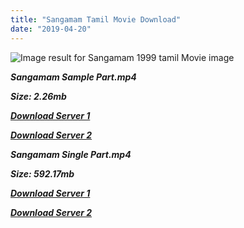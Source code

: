 ```yaml
---
title: "Sangamam Tamil Movie Download"
date: "2019-04-20"
---
```


![Image result for Sangamam 1999 tamil Movie image](https://image.tmdb.org/t/p/w500/qsPme2ABjqDa0Ra9IvPSuTQu55v.jpg)

**_Sangamam Sample Part.mp4_**

**_Size: 2.26mb_**

**_[Download Server 1](http://b6.wetransfer.vip/files/{001906e6a029aa7b73d4a7534ffe44de21d3d443868dbd2fabdf209edab59abd}20Actor{001906e6a029aa7b73d4a7534ffe44de21d3d443868dbd2fabdf209edab59abd}20Hits{001906e6a029aa7b73d4a7534ffe44de21d3d443868dbd2fabdf209edab59abd}20Collection/Rahman{001906e6a029aa7b73d4a7534ffe44de21d3d443868dbd2fabdf209edab59abd}20Movies{001906e6a029aa7b73d4a7534ffe44de21d3d443868dbd2fabdf209edab59abd}20Collection/Sangamam{001906e6a029aa7b73d4a7534ffe44de21d3d443868dbd2fabdf209edab59abd}20(1999)/Sangamam{001906e6a029aa7b73d4a7534ffe44de21d3d443868dbd2fabdf209edab59abd}20(1999){001906e6a029aa7b73d4a7534ffe44de21d3d443868dbd2fabdf209edab59abd}20HQ{001906e6a029aa7b73d4a7534ffe44de21d3d443868dbd2fabdf209edab59abd}20DVDRip/Sangamam{001906e6a029aa7b73d4a7534ffe44de21d3d443868dbd2fabdf209edab59abd}20(1999){001906e6a029aa7b73d4a7534ffe44de21d3d443868dbd2fabdf209edab59abd}20HQ{001906e6a029aa7b73d4a7534ffe44de21d3d443868dbd2fabdf209edab59abd}20DVDRip{001906e6a029aa7b73d4a7534ffe44de21d3d443868dbd2fabdf209edab59abd}20Sample{001906e6a029aa7b73d4a7534ffe44de21d3d443868dbd2fabdf209edab59abd}20(640x360).mp4)_**

**_[Download Server 2](http://b6.wetransfer.vip/files/{001906e6a029aa7b73d4a7534ffe44de21d3d443868dbd2fabdf209edab59abd}20Actor{001906e6a029aa7b73d4a7534ffe44de21d3d443868dbd2fabdf209edab59abd}20Hits{001906e6a029aa7b73d4a7534ffe44de21d3d443868dbd2fabdf209edab59abd}20Collection/Rahman{001906e6a029aa7b73d4a7534ffe44de21d3d443868dbd2fabdf209edab59abd}20Movies{001906e6a029aa7b73d4a7534ffe44de21d3d443868dbd2fabdf209edab59abd}20Collection/Sangamam{001906e6a029aa7b73d4a7534ffe44de21d3d443868dbd2fabdf209edab59abd}20(1999)/Sangamam{001906e6a029aa7b73d4a7534ffe44de21d3d443868dbd2fabdf209edab59abd}20(1999){001906e6a029aa7b73d4a7534ffe44de21d3d443868dbd2fabdf209edab59abd}20HQ{001906e6a029aa7b73d4a7534ffe44de21d3d443868dbd2fabdf209edab59abd}20DVDRip/Sangamam{001906e6a029aa7b73d4a7534ffe44de21d3d443868dbd2fabdf209edab59abd}20(1999){001906e6a029aa7b73d4a7534ffe44de21d3d443868dbd2fabdf209edab59abd}20HQ{001906e6a029aa7b73d4a7534ffe44de21d3d443868dbd2fabdf209edab59abd}20DVDRip{001906e6a029aa7b73d4a7534ffe44de21d3d443868dbd2fabdf209edab59abd}20Sample{001906e6a029aa7b73d4a7534ffe44de21d3d443868dbd2fabdf209edab59abd}20(640x360).mp4)_**

**_Sangamam Single Part.mp4_**

**_Size: 592.17mb_**

**_[Download Server 1](http://b6.wetransfer.vip/files/{001906e6a029aa7b73d4a7534ffe44de21d3d443868dbd2fabdf209edab59abd}20Actor{001906e6a029aa7b73d4a7534ffe44de21d3d443868dbd2fabdf209edab59abd}20Hits{001906e6a029aa7b73d4a7534ffe44de21d3d443868dbd2fabdf209edab59abd}20Collection/Rahman{001906e6a029aa7b73d4a7534ffe44de21d3d443868dbd2fabdf209edab59abd}20Movies{001906e6a029aa7b73d4a7534ffe44de21d3d443868dbd2fabdf209edab59abd}20Collection/Sangamam{001906e6a029aa7b73d4a7534ffe44de21d3d443868dbd2fabdf209edab59abd}20(1999)/Sangamam{001906e6a029aa7b73d4a7534ffe44de21d3d443868dbd2fabdf209edab59abd}20(1999){001906e6a029aa7b73d4a7534ffe44de21d3d443868dbd2fabdf209edab59abd}20HQ{001906e6a029aa7b73d4a7534ffe44de21d3d443868dbd2fabdf209edab59abd}20DVDRip/Sangamam{001906e6a029aa7b73d4a7534ffe44de21d3d443868dbd2fabdf209edab59abd}20(1999){001906e6a029aa7b73d4a7534ffe44de21d3d443868dbd2fabdf209edab59abd}20HQ{001906e6a029aa7b73d4a7534ffe44de21d3d443868dbd2fabdf209edab59abd}20DVDRip{001906e6a029aa7b73d4a7534ffe44de21d3d443868dbd2fabdf209edab59abd}20Single{001906e6a029aa7b73d4a7534ffe44de21d3d443868dbd2fabdf209edab59abd}20Part{001906e6a029aa7b73d4a7534ffe44de21d3d443868dbd2fabdf209edab59abd}20(640x360).mp4)_**

**_[Download Server 2](http://b6.wetransfer.vip/files/{001906e6a029aa7b73d4a7534ffe44de21d3d443868dbd2fabdf209edab59abd}20Actor{001906e6a029aa7b73d4a7534ffe44de21d3d443868dbd2fabdf209edab59abd}20Hits{001906e6a029aa7b73d4a7534ffe44de21d3d443868dbd2fabdf209edab59abd}20Collection/Rahman{001906e6a029aa7b73d4a7534ffe44de21d3d443868dbd2fabdf209edab59abd}20Movies{001906e6a029aa7b73d4a7534ffe44de21d3d443868dbd2fabdf209edab59abd}20Collection/Sangamam{001906e6a029aa7b73d4a7534ffe44de21d3d443868dbd2fabdf209edab59abd}20(1999)/Sangamam{001906e6a029aa7b73d4a7534ffe44de21d3d443868dbd2fabdf209edab59abd}20(1999){001906e6a029aa7b73d4a7534ffe44de21d3d443868dbd2fabdf209edab59abd}20HQ{001906e6a029aa7b73d4a7534ffe44de21d3d443868dbd2fabdf209edab59abd}20DVDRip/Sangamam{001906e6a029aa7b73d4a7534ffe44de21d3d443868dbd2fabdf209edab59abd}20(1999){001906e6a029aa7b73d4a7534ffe44de21d3d443868dbd2fabdf209edab59abd}20HQ{001906e6a029aa7b73d4a7534ffe44de21d3d443868dbd2fabdf209edab59abd}20DVDRip{001906e6a029aa7b73d4a7534ffe44de21d3d443868dbd2fabdf209edab59abd}20Single{001906e6a029aa7b73d4a7534ffe44de21d3d443868dbd2fabdf209edab59abd}20Part{001906e6a029aa7b73d4a7534ffe44de21d3d443868dbd2fabdf209edab59abd}20(640x360).mp4)_**
